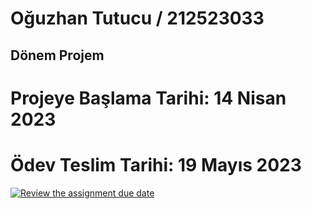 # Oğuzhan Tutucu / 212523033

## Dönem Projem

# Projeye Başlama Tarihi: 14 Nisan 2023

# Ödev Teslim Tarihi: 19 Mayıs 2023

[![Review the assignment due date](https://classroom.github.com/assets/deadline-readme-button-24ddc0f5d75046c5622901739e7c5dd533143b0c8e959d652212380cedb1ea36.svg)](https://classroom.github.com/a/uelKf0-p)